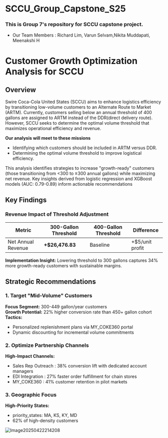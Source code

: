 # SCCU_Group_Capstone_S25
### This is Group 7's repository for SCCU capstone project.
- Our Team Members : Richard Lim, Varun Selvam,Nikita Muddapati, Meenakshi H
# Customer Growth Optimization Analysis for SCCU

##  Overview
Swire Coca-Cola United States (SCCU) aims to enhance logistics efficiency by transitioning low-volume customers to an Alternate Route to Market (ARTM). 
Currently, customers selling below an annual threshold of 400 gallons are assigned to ARTM instead of the DDR(direct delivery route). However, SCCU seeks to determine the optimal volume threshold that maximizes operational efficiency and revenue.

**Our analysis will meet to these missions**

- Identifying which customers should be included in ARTM versus DDR.
- Determining the optimal volume threshold to improve logistical efficiency.

This analysis identifies strategies to increase "growth-ready" customers (those transitioning from <300 to ≥300 annual gallons) while maximizing net revenue. Key insights derived from logistic regression and XGBoost models (AUC: 0.79-0.89) inform actionable recommendations
## Key Findings

### Revenue Impact of Threshold Adjustment
| Metric                | 300-Gallon Threshold | 400-Gallon Threshold | Difference    |
|-----------------------|----------------------|----------------------|---------------|
| Net Annual Revenue    | **+$26,476.83**      | Baseline             | +$5/unit profit|

**Implementation Insight:** Lowering threshold to 300 gallons captures 34% more growth-ready customers with sustainable margins.

## Strategic Recommendations

### 1. Target "Mid-Volume" Customers
**Focus Segment:** 300-449 gallon/year customers  
**Growth Potential:** 22% higher conversion rate than 450+ gallon cohort  
**Tactics:**
- Personalized replenishment plans via MY_COKE360 portal
- Dynamic discounting for incremental volume commitments

### 2. Optimize Partnership Channels
**High-Impact Channels:**

- Sales Rep Outreach : 38% conversion lift with dedicated account managers
- EDI Integration    : 27% faster order fulfillment for chain stores
- MY_COKE360         : 41% customer retention in pilot markets

### 3. Geographic Focus
**High-Priority States:**
  - priority_states:  MA, KS, KY, MD
  -  62% of high-density customers

![Image20250422214208](https://github.com/user-attachments/assets/22c1f0a4-1919-4319-8af5-1e16ef08b4a1)




